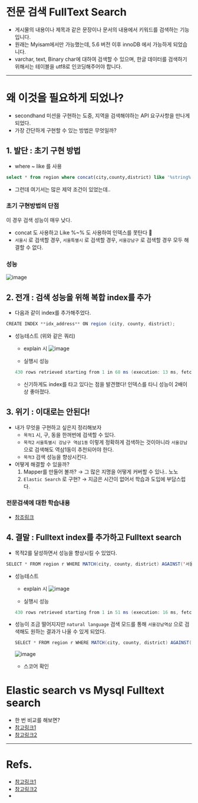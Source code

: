 # 전문 검색 FullText Search

- 게시물의 내용이나 제목과 같은 문장이나 문서의 내용에서 키워드를 검색하는 기능입니다.
- 원래는 Myisam에서만 가능했는데, 5.6 버전 이후 innoDB 에서 가능하게 되었습니다.
- varchar, text, Binary char에 대하여 검색할 수 있으며, 한글 데이터를 검색하기 위해서는 테이블을 utf8로 인코딩해주어야 합니다.

---

# 왜 이것을 필요하게 되었나?

- secondhand 미션을 구현하는 도중, 지역을 검색해야하는 API 요구사항을 만나게 되었다.
- 가장 간단하게 구현할 수 있는 방법은 무엇일까?

## 1. 발단 : 초기 구현 방법

- where ~ like 를 사용

```sql
select * from region where concat(city,county,district) like '%string%';
```

- 그런데 여기서는 많은 제약 조건이 있었는데..

### 초기 구현방법의 단점

이 경우 검색 성능이 매우 낮다.

- concat 도 사용하고 Like %~% 도 사용하여 인덱스를 못탄다 🥲
- `서울시` 로 검색할 경우, `서울특별시` 로 검색할 경우, `서울강남구` 로 검색할 경우 모두 해결할 수 없다.

### 성능
![image](https://github.com/CodeSquad-2023-BE-Study/DB-Study/assets/103120173/327fd85b-6697-48a9-8632-8e0992d0b097)

## 2. 전개 : 검색 성능을 위해 복합 index를 추가

- 다음과 같이 index를 추가해주었다.

```java
CREATE INDEX **idx_address** ON region (city, county, district);
```

- 성능테스트 (위와 같은 쿼리)
    - explain 시
    ![image](https://github.com/CodeSquad-2023-BE-Study/DB-Study/assets/103120173/95274416-8811-4754-81d8-da81a1cd6cc4)

    
    - 실행시 성능
    
    ```java
    430 rows retrieved starting from 1 in 68 ms (execution: 13 ms, fetching: 55 ms)
    ```

    - 신기하게도 index를 타고 있다는 점을 발견했다! 인덱스를 타니 성능이 2배이상 좋아졌다.

## 3. 위기 : 이대로는 안된다!

- 내가 무엇을 구현하고 싶은지 정리해보자
    - `목적1` 시, 구, 동을 한꺼번에 검색할 수 있다.
    - `목적2` `서울특별시 강남구 역삼1동` 이렇게 정확하게 검색하는 것이아니라 `서울강남` 으로 검색해도 역삼1동이 추천되어야 한다.
    - `목적3` 검색 성능을 향상시킨다.
- 어떻게 해결할 수 있을까?
    1. Mapper를 만들어 볼까? → 그 많은 지명을 어떻게 커버할 수 있나.. 노노
    2. `Elastic Search` 로 구현? → 지금은 시간이 없어서 학습과 도입에 부담스럽다.
 
### 전문검색에 대한 학습내용
- [참조링크](https://gngsn.tistory.com/162)

## 4. 결말 : Fulltext index를 추가하고 Fulltext search

- 목적2를 달성하면서 성능을 향상시킬 수 있었다.

```java
SELECT * FROM region r WHERE MATCH(city, county, district) AGAINST('서울' IN BOOLEAN MODE);
```

- 성능테스트
    - explain 시
    ![image](https://github.com/CodeSquad-2023-BE-Study/DB-Study/assets/103120173/7f4a3e5d-5aab-4bf1-9558-9698a8c72c9c)
    
    
    - 실행시 성능
    
    ```java
    430 rows retrieved starting from 1 in 51 ms (execution: 16 ms, fetching: 35 ms)
    ```

- 성능이 조금 떨어지지만 `natural language` 검색 모드를 통해 `서울강남역삼` 으로 검색해도 원하는 결과가 나올 수 있게 되었다.
    
    ```java
    SELECT * FROM region r WHERE MATCH(city, county, district) AGAINST('서울강남역삼' IN natural language MODE);
    ```
    ![image](https://github.com/CodeSquad-2023-BE-Study/DB-Study/assets/103120173/a9a61ff1-bcd7-4533-8ac0-21e2f8e4f600)
    
    
    - 스코어 확인

# Elastic search vs Mysql Fulltext search
- 한 번 비교를 해보면?
- [참고링크1](https://stackoverflow.com/questions/41892179/elastic-search-full-text-vs-mysql-full-text)
- [참고링크2](https://medium.com/@mazraara/full-text-search-with-mysql-and-elasticsearch-b48e79a8ad4a)

---
# Refs.
- [참고링크1](https://hoing.io/archives/16853)
- [참고링크2](https://velog.io/@ddh963963/%EA%B2%80%EC%83%89-%EA%B8%B0%EB%8A%A5-%EA%B3%A0%EB%8F%84%ED%99%94-%ED%95%98%EA%B8%B0-3-%EC%84%B1%EB%8A%A5-%ED%85%8C%EC%8A%A4%ED%8A%B8)
- 

